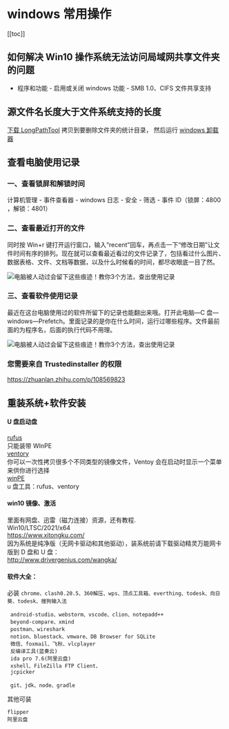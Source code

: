 # windows 常用操作

[[toc]]

## 如何解决 Win10 操作系统无法访问局域网共享文件夹的问题

- 程序和功能 - 启用或关闭 windows 功能 - SMB 1.0、CIFS 文件共享支持

## 源文件名长度大于文件系统支持的长度

[下载 LongPathTool](https://www.lanzoux.com/i3lulgbdb1c)
拷贝到要删除文件夹的统计目录， 然后运行
[windows 卸载器](https://geekuninstaller.com/)

## 查看电脑使用记录

### 一、查看锁屏和解锁时间

计算机管理 - 事件查看器 - windows 日志 - 安全 - 筛选 - 事件 ID（锁屏：4800 ，解锁：4801）

### 二、查看最近打开的文件

同时按 Win+r 键打开运行窗口，输入“recent”回车，再点击一下“修改日期”让文件时间有序的排列。现在就可以查看最近看过的文件记录了，包括看过什么图片、数据表格、文件、文档等数据，以及什么时候看的时间，都尽收眼底一目了然。

![电脑被人动过会留下这些痕迹！教你3个方法，查出使用记录](https://s3.51cto.com/oss/202108/04/5462f7804c74b5a10dbd7a69e88097c1.jpg)

### 三、查看软件使用记录

最近在这台电脑使用过的软件所留下的记录也能翻出来哦。打开此电脑—C 盘—windows—Prefetch。里面记录的是你在什么时间，运行过哪些程序。文件最前面的为程序名，后面的执行代码不用理。

![电脑被人动过会留下这些痕迹！教你3个方法，查出使用记录](https://s6.51cto.com/oss/202108/04/9526f469af539621d8926e28b280562d.jpg)

### 您需要来自 Trustedinstaller 的权限

<https://zhuanlan.zhihu.com/p/108569823>

## 重装系统+软件安装

#### U 盘启动盘

[rufus](https://rufus.ie/zh/)  
只能装带 WInPE  
[ventory](https://www.iplaysoft.com/ventoy.html)  
你可以一次性拷贝很多个不同类型的镜像文件，Ventoy 会在启动时显示一个菜单来供你进行选择  
[winPE](https://github.com/VirtualHotBar/HotPEToolBox)  
u 盘工具：rufus、ventory

#### win10 镜像、激活

里面有网盘、迅雷（磁力连接）资源，还有教程.  
Win10/LTSC/2021/x64  
<https://www.xitongku.com/>  
因为系统是纯净版（无网卡驱动和其他驱动），装系统前请下载驱动精灵万能网卡版到 D 盘和 U 盘：  
<http://www.drivergenius.com/wangka/>

#### 软件大全：

必装
`chrome、clash0.20.5、360解压、wps、顶点工具箱、everthing、todesk、向日葵、todesk、搜狗输入法`

```
 android-studio、webstorm、vscode、clion、notepadd++
 beyond-compare、xmind
 postman、wireshark
 notion、bluestack、vmware、DB Browser for SQLite
 微信、foxmail、飞秋、vlcplayer
 反编译工具(蓝奏云)
 ida pro 7.6(阿里云盘)
 xshell、FileZilla FTP Client、
 jcpicker

 git、jdk、node、gradle

```

其他可装

```
flipper
阿里云盘

```

